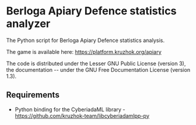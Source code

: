 # Berloga Apiary Defence statistics analyzer

The Python script for Berloga Apiary Defence statistics analysis.

The game is available here: https://platform.kruzhok.org/apiary

The code is distributed under the Lesser GNU Public License (version 3), the documentation -- under
the GNU Free Documentation License (version 1.3).

## Requirements

* Python binding for the CyberiadaML library - https://github.com/kruzhok-team/libcyberiadamlpp-py

